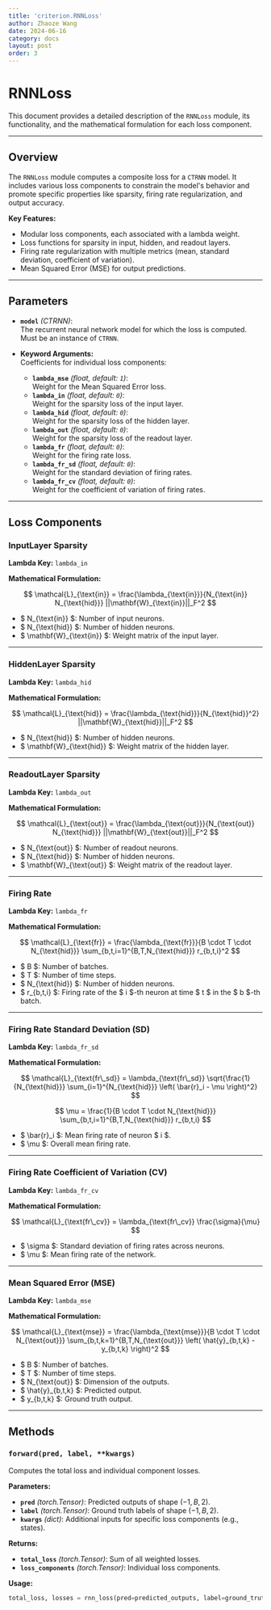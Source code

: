 ```yaml
---
title: 'criterion.RNNLoss'
author: Zhaoze Wang
date: 2024-06-16
category: docs
layout: post
order: 3
---
```



# RNNLoss

This document provides a detailed description of the `RNNLoss` module, its functionality, and the mathematical formulation for each loss component.

---

## Overview

The `RNNLoss` module computes a composite loss for a `CTRNN` model. It includes various loss components to constrain the model's behavior and promote specific properties like sparsity, firing rate regularization, and output accuracy.

**Key Features:**
- Modular loss components, each associated with a lambda weight.
- Loss functions for sparsity in input, hidden, and readout layers.
- Firing rate regularization with multiple metrics (mean, standard deviation, coefficient of variation).
- Mean Squared Error (MSE) for output predictions.

---

## Parameters

- **`model`** *(CTRNN)*:  
  The recurrent neural network model for which the loss is computed. Must be an instance of `CTRNN`.

- **Keyword Arguments:**  
  Coefficients for individual loss components:
  - **`lambda_mse`** *(float, default: `1`)*:  
    Weight for the Mean Squared Error loss.
  - **`lambda_in`** *(float, default: `0`)*:  
    Weight for the sparsity loss of the input layer.
  - **`lambda_hid`** *(float, default: `0`)*:  
    Weight for the sparsity loss of the hidden layer.
  - **`lambda_out`** *(float, default: `0`)*:  
    Weight for the sparsity loss of the readout layer.
  - **`lambda_fr`** *(float, default: `0`)*:  
    Weight for the firing rate loss.
  - **`lambda_fr_sd`** *(float, default: `0`)*:  
    Weight for the standard deviation of firing rates.
  - **`lambda_fr_cv`** *(float, default: `0`)*:  
    Weight for the coefficient of variation of firing rates.

---

## Loss Components

### InputLayer Sparsity
**Lambda Key:** `lambda_in`

**Mathematical Formulation:**

$$
\mathcal{L}_{\text{in}} = \frac{\lambda_{\text{in}}}{N_{\text{in}} N_{\text{hid}}} ||\mathbf{W}_{\text{in}}||_F^2
$$

- $ N_{\text{in}} $: Number of input neurons.  
- $ N_{\text{hid}} $: Number of hidden neurons.  
- $ \mathbf{W}_{\text{in}} $: Weight matrix of the input layer.  

---

### HiddenLayer Sparsity
**Lambda Key:** `lambda_hid`

**Mathematical Formulation:**

$$
\mathcal{L}_{\text{hid}} = \frac{\lambda_{\text{hid}}}{N_{\text{hid}}^2} ||\mathbf{W}_{\text{hid}}||_F^2
$$

- $ N_{\text{hid}} $: Number of hidden neurons.  
- $ \mathbf{W}_{\text{hid}} $: Weight matrix of the hidden layer.  

---

### ReadoutLayer Sparsity
**Lambda Key:** `lambda_out`

**Mathematical Formulation:**

$$
\mathcal{L}_{\text{out}} = \frac{\lambda_{\text{out}}}{N_{\text{out}} N_{\text{hid}}} ||\mathbf{W}_{\text{out}}||_F^2
$$

- $ N_{\text{out}} $: Number of readout neurons.  
- $ N_{\text{hid}} $: Number of hidden neurons.  
- $ \mathbf{W}_{\text{out}} $: Weight matrix of the readout layer.  

---

### Firing Rate
**Lambda Key:** `lambda_fr`

**Mathematical Formulation:**

$$
\mathcal{L}_{\text{fr}} = \frac{\lambda_{\text{fr}}}{B \cdot T \cdot N_{\text{hid}}} \sum_{b,t,i=1}^{B,T,N_{\text{hid}}} r_{b,t,i}^2
$$

- $ B $: Number of batches.  
- $ T $: Number of time steps.  
- $ N_{\text{hid}} $: Number of hidden neurons.  
- $ r_{b,t,i} $: Firing rate of the $ i $-th neuron at time $ t $ in the $ b $-th batch.  

---

### Firing Rate Standard Deviation (SD)
**Lambda Key:** `lambda_fr_sd`

**Mathematical Formulation:**

$$
\mathcal{L}_{\text{fr\_sd}} = \lambda_{\text{fr\_sd}} \sqrt{\frac{1}{N_{\text{hid}}} \sum_{i=1}^{N_{\text{hid}}} \left( \bar{r}_i - \mu \right)^2}
$$


$$
\mu = \frac{1}{B \cdot T \cdot N_{\text{hid}}} \sum_{b,t,i=1}^{B,T,N_{\text{hid}}} r_{b,t,i}
$$

- $ \bar{r}_i $: Mean firing rate of neuron $ i $.  
- $ \mu $: Overall mean firing rate.  

---

### Firing Rate Coefficient of Variation (CV)
**Lambda Key:** `lambda_fr_cv`

**Mathematical Formulation:**

$$
\mathcal{L}_{\text{fr\_cv}} = \lambda_{\text{fr\_cv}} \frac{\sigma}{\mu}
$$

- $ \sigma $: Standard deviation of firing rates across neurons.  
- $ \mu $: Mean firing rate of the network.  

---

### Mean Squared Error (MSE)
**Lambda Key:** `lambda_mse`

**Mathematical Formulation:**

$$
\mathcal{L}_{\text{mse}} = \frac{\lambda_{\text{mse}}}{B \cdot T \cdot N_{\text{out}}} \sum_{b,t,k=1}^{B,T,N_{\text{out}}} \left( \hat{y}_{b,t,k} - y_{b,t,k} \right)^2
$$

- $ B $: Number of batches.  
- $ T $: Number of time steps.  
- $ N_{\text{out}} $: Dimension of the outputs.  
- $ \hat{y}_{b,t,k} $: Predicted output.  
- $ y_{b,t,k} $: Ground truth output.  

---

## Methods

### `forward(pred, label, **kwargs)`
Computes the total loss and individual component losses.

**Parameters:**
- **`pred`** *(torch.Tensor)*: Predicted outputs of shape $(-1, B, 2)$.  
- **`label`** *(torch.Tensor)*: Ground truth labels of shape $(-1, B, 2)$.  
- **`kwargs`** *(dict)*: Additional inputs for specific loss components (e.g., states).  

**Returns:**  
- **`total_loss`** *(torch.Tensor)*: Sum of all weighted losses.  
- **`loss_components`** *(torch.Tensor)*: Individual loss components.  

**Usage:**  
```python
total_loss, losses = rnn_loss(pred=predicted_outputs, label=ground_truth, states=hidden_states)
```